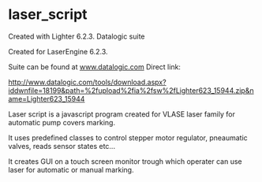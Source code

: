 # laser_script

Created with Lighter 6.2.3. Datalogic suite

Created for LaserEngine 6.2.3.

Suite can be found at www.datalogic.com
Direct link:

http://www.datalogic.com/tools/download.aspx?iddwnfile=18199&path=%2fupload%2fia%2fsw%2fLighter623_15944.zip&name=Lighter623_15944

Laser script is a javascript program created for  VLASE laser family for automatic pump covers marking.

It uses predefined classes to control stepper motor regulator, pneaumatic valves, reads sensor states etc...

It creates GUI on a touch screen monitor trough which operater can use laser for automatic or manual marking.
